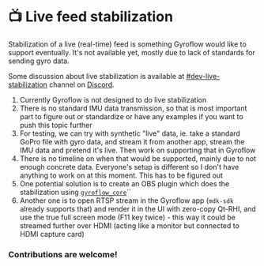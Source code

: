 # 📺 Live feed stabilization

Stabilization of a live (real-time) feed is something Gyroflow would like to support eventually. It's not available yet, mostly due to lack of standards for sending gyro data.

Some discussion about live stabilization is available at [#dev-live-stabilization](https://discord.com/channels/797044698682228736/1055194134622765077) channel on [Discord](https://discord.com/invite/BBJ2UVAr2D).

1. Currently Gyroflow is not designed to do live stabilization
2. There is no standard IMU data transmission, so that is most important part to figure out or standardize or have any examples if you want to push this topic further
3. For testing, we can try with synthetic "live" data, ie. take a standard GoPro file with gyro data, and stream it from another app, stream the IMU data and pretend it's live. Then work on supporting that in Gyroflow
4. There is no timeline on when that would be supported, mainly due to not enough concrete data. Everyone's setup is different so I don't have anything to work on at this moment. This has to be figured out
5. One potential solution is to create an OBS plugin which does the stabilization using [`gyroflow_core`](../technical-details/gyroflow-core.md)``
6. Another one is to open RTSP stream in the Gyroflow app (`mdk-sdk` already supports that) and render it in the UI with zero-copy Qt-RHI, and use the true full screen mode (F11 key twice) - this way it could be streamed further over HDMI (acting like a monitor but connected to HDMI capture card)

### Contributions are welcome!
